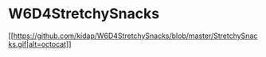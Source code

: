 # W6D4StretchySnacks
[[https://github.com/kidap/W6D4StretchySnacks/blob/master/StretchySnacks.gif|alt=octocat]]
